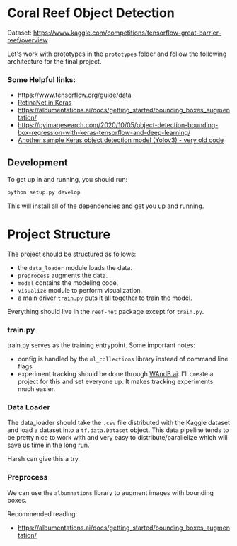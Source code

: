 # Coral Reef Object Detection

Dataset: https://www.kaggle.com/competitions/tensorflow-great-barrier-reef/overview

Let's work with prototypes in the `prototypes` folder and follow the following
architecture for the final project.


### Some Helpful links:

- https://www.tensorflow.org/guide/data
- [RetinaNet in Keras](https://keras.io/examples/vision/retinanet)
- https://albumentations.ai/docs/getting_started/bounding_boxes_augmentation/
- https://pyimagesearch.com/2020/10/05/object-detection-bounding-box-regression-with-keras-tensorflow-and-deep-learning/
- [Another sample Keras object detection model (Yolov3) - very old code](https://github.com/8000net/YOLOv3)

## Development

To get up in and running, you should run:

```python
python setup.py develop
```

This will install all of the dependencies and get you up and running.

# Project Structure

The project should be structured as follows:

- the `data_loader` module loads the data.
- `preprocess` augments the data.
- `model` contains the modeling code.
- `visualize` module to perform visualization.
- a main driver `train.py` puts it all together to train the model.

Everything should live in the `reef-net` package except for `train.py`.

### train.py

train.py serves as the training entrypoint.  Some important notes:

- config is handled by the `ml_collections` library instead of command line flags
- experiment tracking should be done through [WAndB.ai](wandb.ai).  I'll create a project for this and set everyone up.  It makes tracking experiments much easier.

### Data Loader

The data_loader should take the `.csv` file distributed with the Kaggle dataset and load
a dataset into a `tf.data.Dataset` object.  This data pipeline tends to be pretty nice
to work with and very easy to distribute/parallelize which will save us time in the
long run.

Harsh can give this a try.

### Preprocess

We can use the `albumnations` library to augment images with bounding boxes.

Recommended reading:

- https://albumentations.ai/docs/getting_started/bounding_boxes_augmentation/

###
